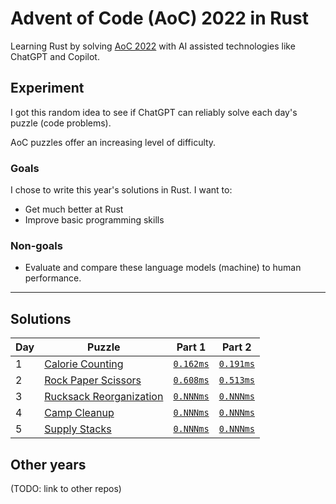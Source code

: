 # Advent of Code (AoC) 2022 in Rust

Learning Rust by solving [AoC 2022][aoc22] with AI assisted technologies like
ChatGPT and Copilot.

## Experiment

I got this random idea to see if ChatGPT can reliably solve each day's puzzle
(code problems).

AoC puzzles offer an increasing level of difficulty.

### Goals

I chose to write this year's solutions in Rust. I want to:

- Get much better at Rust
- Improve basic programming skills

### Non-goals

- Evaluate and compare these language models (machine) to human performance.

[aoc22]: https://adventofcode.com/2022

---

## Solutions

| Day | Puzzle | Part 1 | Part 2 |
| --- | --- | --- | --- |
| 1 | [Calorie Counting](https://adventofcode.com/2022/day/1) | [`0.162ms`](./day01) | [`0.191ms`](./day01)
| 2 | [Rock Paper Scissors](https://adventofcode.com/2022/day/2) | [`0.608ms`](./day02) | [`0.513ms`](./day02) |
| 3 | [Rucksack Reorganization](https://adventofcode.com/2022/day/3) | [`0.NNNms`](./day03) | [`0.NNNms`](./day03) |
| 4 | [Camp Cleanup](https://adventofcode.com/2022/day/4) | [`0.NNNms`](./day04) | [`0.NNNms`](./day04) |
| 5 | [Supply Stacks](https://adventofcode.com/2022/day/5) | [`0.NNNms`](./day05) | [`0.NNNms`](./day05) |

## Other years

(TODO: link to other repos)
